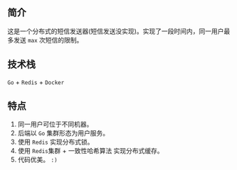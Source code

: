 ## 简介
这是一个分布式的短信发送器(短信发送没实现)。实现了一段时间内，同一用户最多发送 `max` 次短信的限制。

## 技术栈
`Go` + `Redis` + `Docker`

## 特点
1. 同一用户可位于不同机器。
2. 后端以 `Go` 集群形态为用户服务。
3. 使用 `Redis` 实现分布式锁。
4. 使用 `Redis`集群  + 一致性哈希算法 实现分布式缓存。
5. 代码优美。  `:)`

